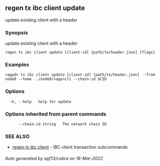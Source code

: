 ## regen tx ibc client update

update existing client with a header

### Synopsis

update existing client with a header

```
regen tx ibc client update [client-id] [path/to/header.json] [flags]
```

### Examples

```
<appd> tx ibc client update [client-id] [path/to/header.json] --from node0 --home ../node0/<app>cli --chain-id $CID
```

### Options

```
  -h, --help   help for update
```

### Options inherited from parent commands

```
      --chain-id string   The network chain ID
```

### SEE ALSO

* [regen tx ibc client](regen_tx_ibc_client.md)	 - IBC client transaction subcommands

###### Auto generated by spf13/cobra on 18-Mar-2022
